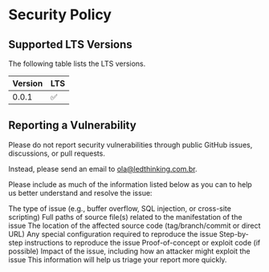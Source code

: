 # Security Policy

## Supported LTS Versions

The following table lists the LTS versions.

| Version | LTS          |
| ------- | ------------------ |
| 0.0.1   | :white_check_mark: |

## Reporting a Vulnerability
Please do not report security vulnerabilities through public GitHub issues, discussions, or pull requests.

Instead, please send an email to ola@ledthinking.com.br.

Please include as much of the information listed below as you can to help us better understand and resolve the issue:

The type of issue (e.g., buffer overflow, SQL injection, or cross-site scripting) Full paths of source file(s) related to the manifestation of the issue The location of the affected source code (tag/branch/commit or direct URL) Any special configuration required to reproduce the issue Step-by-step instructions to reproduce the issue Proof-of-concept or exploit code (if possible) Impact of the issue, including how an attacker might exploit the issue This information will help us triage your report more quickly.
